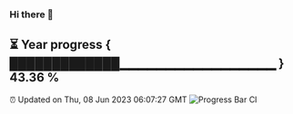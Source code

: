 ### Hi there 👋
⏳ Year progress { █████████████▁▁▁▁▁▁▁▁▁▁▁▁▁▁▁▁▁ } 43.36 %
---
⏰ Updated on Thu, 08 Jun 2023 06:07:27 GMT
![Progress Bar CI](https://github.com/Moyi321/Moyi321/workflows/Progress%20Bar%20CI/badge.svg)
